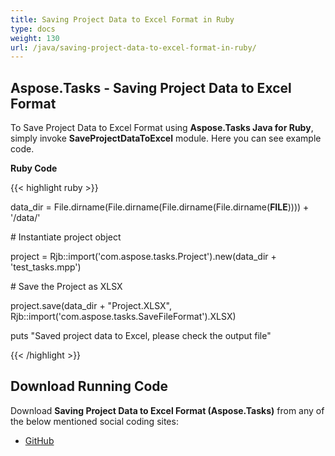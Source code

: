 ```yaml
---
title: Saving Project Data to Excel Format in Ruby
type: docs
weight: 130
url: /java/saving-project-data-to-excel-format-in-ruby/
---
```


## **Aspose.Tasks - Saving Project Data to Excel Format**
To Save Project Data to Excel Format using **Aspose.Tasks Java for Ruby**, simply invoke **SaveProjectDataToExcel** module. Here you can see example code.

**Ruby Code**

{{< highlight ruby >}}

 data_dir = File.dirname(File.dirname(File.dirname(File.dirname(__FILE__)))) + '/data/'



\# Instantiate project object

project = Rjb::import('com.aspose.tasks.Project').new(data_dir + 'test_tasks.mpp')

\# Save the Project as XLSX

project.save(data_dir + "Project.XLSX", Rjb::import('com.aspose.tasks.SaveFileFormat').XLSX)

puts "Saved project data to Excel, please check the output file"

{{< /highlight >}}
## **Download Running Code**
Download **Saving Project Data to Excel Format (Aspose.Tasks)** from any of the below mentioned social coding sites:

- [GitHub](https://github.com/aspose-tasks/Aspose.Tasks-for-Java/blob/master/Plugins/Aspose_Tasks_Java_for_Ruby/lib/asposetasksjava/Projects/saveprojectdatatoexcel.rb)
